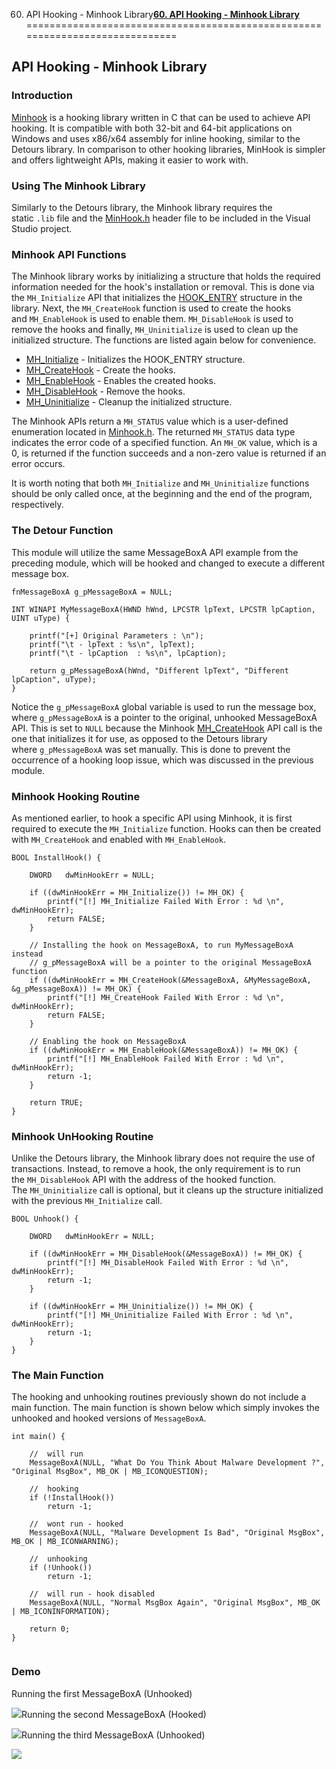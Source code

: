 60. API Hooking - Minhook Library[**60. API Hooking - Minhook Library**](https://maldevacademy.com/modules/60)
=============================================================================

**API Hooking - Minhook Library**
---------------------------------

### **Introduction**

[Minhook](https://github.com/TsudaKageyu/minhook) is a hooking library written in C that can be used to achieve API hooking. It is compatible with both 32-bit and 64-bit applications on Windows and uses x86/x64 assembly for inline hooking, similar to the Detours library. In comparison to other hooking libraries, MinHook is simpler and offers lightweight APIs, making it easier to work with.

### **Using The Minhook Library**

Similarly to the Detours library, the Minhook library requires the static `.lib` file and the [MinHook.h](https://github.com/TsudaKageyu/minhook/blob/master/include/MinHook.h) header file to be included in the Visual Studio project.

### **Minhook API Functions**

The Minhook library works by initializing a structure that holds the required information needed for the hook's installation or removal. This is done via the `MH_Initialize` API that initializes the [HOOK\_ENTRY](https://github.com/TsudaKageyu/minhook/blob/master/src/hook.c#L61) structure in the library. Next, the `MH_CreateHook` function is used to create the hooks and `MH_EnableHook` is used to enable them. `MH_DisableHook` is used to remove the hooks and finally, `MH_Uninitialize` is used to clean up the initialized structure. The functions are listed again below for convenience.

* [MH\_Initialize](https://github.com/TsudaKageyu/minhook/blob/master/include/MinHook.h#L96) - Initializes the HOOK\_ENTRY structure.
* [MH\_CreateHook](https://github.com/TsudaKageyu/minhook/blob/master/include/MinHook.h#L111) - Create the hooks.
* [MH\_EnableHook](https://github.com/TsudaKageyu/minhook/blob/master/include/MinHook.h#L154) - Enables the created hooks.
* [MH\_DisableHook](https://github.com/TsudaKageyu/minhook/blob/master/include/MinHook.h#L161) - Remove the hooks.
* [MH\_Uninitialize](https://github.com/TsudaKageyu/minhook/blob/master/include/MinHook.h#L100) - Cleanup the initialized structure.

The Minhook APIs return a `MH_STATUS` value which is a user-defined enumeration located in [Minhook.h](https://github.com/TsudaKageyu/minhook/blob/master/include/MinHook.h#L38). The returned `MH_STATUS` data type indicates the error code of a specified function. An `MH_OK` value, which is a 0, is returned if the function succeeds and a non-zero value is returned if an error occurs.

It is worth noting that both `MH_Initialize` and `MH_Uninitialize` functions should be only called once, at the beginning and the end of the program, respectively.

### **The Detour Function**

This module will utilize the same MessageBoxA API example from the preceding module, which will be hooked and changed to execute a different message box.


```
fnMessageBoxA g_pMessageBoxA = NULL;

INT WINAPI MyMessageBoxA(HWND hWnd, LPCSTR lpText, LPCSTR lpCaption, UINT uType) {

	printf("[+] Original Parameters : \n");
	printf("\t - lpText	: %s\n", lpText);
	printf("\t - lpCaption	: %s\n", lpCaption);

	return g_pMessageBoxA(hWnd, "Different lpText", "Different lpCaption", uType);
}

```
Notice the `g_pMessageBoxA` global variable is used to run the message box, where `g_pMessageBoxA` is a pointer to the original, unhooked MessageBoxA API. This is set to `NULL` because the Minhook [MH\_CreateHook](https://github.com/TsudaKageyu/minhook/blob/master/include/MinHook.h#L108) API call is the one that initializes it for use, as opposed to the Detours library where `g_pMessageBoxA` was set manually. This is done to prevent the occurrence of a hooking loop issue, which was discussed in the previous module.

### **Minhook Hooking Routine**

As mentioned earlier, to hook a specific API using Minhook, it is first required to execute the `MH_Initialize` function. Hooks can then be created with `MH_CreateHook` and enabled with `MH_EnableHook`.


```
BOOL InstallHook() {

	DWORD 	dwMinHookErr = NULL;

	if ((dwMinHookErr = MH_Initialize()) != MH_OK) {
		printf("[!] MH_Initialize Failed With Error : %d \n", dwMinHookErr);
		return FALSE;
	}

	// Installing the hook on MessageBoxA, to run MyMessageBoxA instead
	// g_pMessageBoxA will be a pointer to the original MessageBoxA function
	if ((dwMinHookErr = MH_CreateHook(&MessageBoxA, &MyMessageBoxA, &g_pMessageBoxA)) != MH_OK) {
		printf("[!] MH_CreateHook Failed With Error : %d \n", dwMinHookErr);
		return FALSE;
	}

	// Enabling the hook on MessageBoxA
	if ((dwMinHookErr = MH_EnableHook(&MessageBoxA)) != MH_OK) {
		printf("[!] MH_EnableHook Failed With Error : %d \n", dwMinHookErr);
		return -1;
	}

	return TRUE;
}

```
### **Minhook UnHooking Routine**

Unlike the Detours library, the Minhook library does not require the use of transactions. Instead, to remove a hook, the only requirement is to run the `MH_DisableHook` API with the address of the hooked function. The `MH_Uninitialize` call is optional, but it cleans up the structure initialized with the previous `MH_Initialize` call.


```
BOOL Unhook() {

	DWORD 	dwMinHookErr = NULL;

	if ((dwMinHookErr = MH_DisableHook(&MessageBoxA)) != MH_OK) {
		printf("[!] MH_DisableHook Failed With Error : %d \n", dwMinHookErr);
		return -1;
	}

	if ((dwMinHookErr = MH_Uninitialize()) != MH_OK) {
		printf("[!] MH_Uninitialize Failed With Error : %d \n", dwMinHookErr);
		return -1;
	}
}

```
### **The Main Function**

The hooking and unhooking routines previously shown do not include a main function. The main function is shown below which simply invokes the unhooked and hooked versions of `MessageBoxA`.


```
int main() {

	//  will run
	MessageBoxA(NULL, "What Do You Think About Malware Development ?", "Original MsgBox", MB_OK | MB_ICONQUESTION);

	//  hooking
	if (!InstallHook())
		return -1;

	//  wont run - hooked
	MessageBoxA(NULL, "Malware Development Is Bad", "Original MsgBox", MB_OK | MB_ICONWARNING);

	//  unhooking
	if (!Unhook())
		return -1;

	//  will run - hook disabled
	MessageBoxA(NULL, "Normal MsgBox Again", "Original MsgBox", MB_OK | MB_ICONINFORMATION);

	return 0;
}


```
### **Demo**

Running the first MessageBoxA (Unhooked)

[![](60%20API%20Hooking%20-%20Minhook%20Library%20c42628518a7f494495b8c3af9e5203f3/minhook-113692839-29b30634-f82b-49a1-9bbc-9a27277431b2.png)](60%20API%20Hooking%20-%20Minhook%20Library%20c42628518a7f494495b8c3af9e5203f3/minhook-113692839-29b30634-f82b-49a1-9bbc-9a27277431b2.png)Running the second MessageBoxA (Hooked)

[![](60%20API%20Hooking%20-%20Minhook%20Library%20c42628518a7f494495b8c3af9e5203f3/minhook-213692909-51d8413a-eb9a-44a3-b59c-a43fc6fa5113.png)](60%20API%20Hooking%20-%20Minhook%20Library%20c42628518a7f494495b8c3af9e5203f3/minhook-213692909-51d8413a-eb9a-44a3-b59c-a43fc6fa5113.png)Running the third MessageBoxA (Unhooked)

[![](60%20API%20Hooking%20-%20Minhook%20Library%20c42628518a7f494495b8c3af9e5203f3/minhook-313692968-0b322f31-7913-48b2-95bf-15e5088aa0af.png)](60%20API%20Hooking%20-%20Minhook%20Library%20c42628518a7f494495b8c3af9e5203f3/minhook-313692968-0b322f31-7913-48b2-95bf-15e5088aa0af.png)